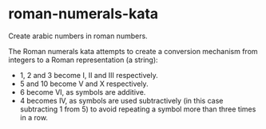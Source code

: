 # roman-numerals-kata
Create arabic numbers in roman numbers.

The Roman numerals kata attempts to create a conversion mechanism from integers to a Roman representation (a string):

* 1, 2 and 3 become I, II and III respectively.
* 5 and 10 become V and X respectively.
* 6 become VI, as symbols are additive.
* 4 becomes IV, as symbols are used subtractively (in this case subtracting 1 from 5) to avoid repeating a symbol more than three times in a row.
